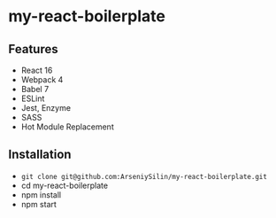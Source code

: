 # my-react-boilerplate


## Features

* React 16
* Webpack 4
* Babel 7
* ESLint
* Jest, Enzyme
* SASS
* Hot Module Replacement

## Installation

* `git clone git@github.com:ArseniySilin/my-react-boilerplate.git`
* cd my-react-boilerplate
* npm install
* npm start

